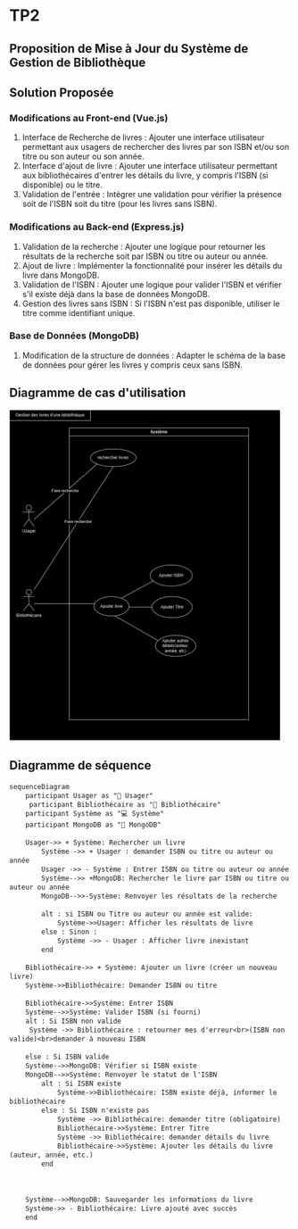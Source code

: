 # TP2
## Proposition de Mise à Jour du Système de Gestion de Bibliothèque


## Solution Proposée

### Modifications au Front-end (Vue.js)
1. Interface de Recherche de livres : Ajouter une interface utilisateur permettant aux usagers de rechercher des livres par son ISBN et/ou son titre ou son auteur ou son année.
2. Interface d'ajout de livre : Ajouter une interface utilisateur permettant aux bibliothécaires d'entrer les détails du livre, y compris l'ISBN (si disponible) ou le titre.
3.	Validation de l'entrée : Intégrer une validation pour vérifier la présence soit de l'ISBN soit du titre (pour les livres sans ISBN).
   
### Modifications au Back-end (Express.js)
1.	Validation de la recherche : Ajouter une logique pour retourner les résultats de la recherche soit par ISBN ou titre  ou auteur ou année.
2. Ajout de livre : Implémenter la fonctionnalité pour insérer les détails du livre dans MongoDB.
3. Validation de l'ISBN : Ajouter une logique pour valider l'ISBN et vérifier s'il existe déjà dans la base de données MongoDB.
4.	Gestion des livres sans ISBN : Si l'ISBN n'est pas disponible, utiliser le titre comme identifiant unique.


### Base de Données (MongoDB)
1.	Modification de la structure de données : Adapter le schéma de la base de données pour gérer les livres y compris ceux sans ISBN.

## Diagramme de cas d'utilisation
![](UseCaseTP2.drawio.png)
## Diagramme de séquence
```mermaid
sequenceDiagram
    participant Usager as "👤 Usager"
     participant Bibliothécaire as "👤 Bibliothécaire"
    participant Système as "💻 Système"
    participant MongoDB as "🏢 MongoDB"

    Usager->> + Système: Rechercher un livre
        Système ->> + Usager : demander ISBN ou titre ou auteur ou année
        Usager ->> - Système : Entrer ISBN ou titre ou auteur ou année
        Système-->> +MongoDB: Rechercher le livre par ISBN ou titre ou auteur ou année
        MongoDB-->>-Système: Renvoyer les résultats de la recherche

        alt : si ISBN ou Titre ou auteur ou année est valide:
            Système->>Usager: Afficher les résultats de livre
        else : Sinon : 
            Système ->> - Usager : Afficher livre inexistant
        end

    Bibliothécaire->> + Système: Ajouter un livre (créer un nouveau livre)
    Système->>Bibliothécaire: Demander ISBN ou titre
       
    Bibliothécaire->>Système: Entrer ISBN   
    Système-->>Système: Valider ISBN (si fourni)
    alt : Si ISBN non valide
     Système ->> Bibliothécaire : retourner mes d'erreur<br>(ISBN non valide)<br>demander à nouveau ISBN
     
    else : Si ISBN valide
    Système-->>MongoDB: Vérifier si ISBN existe
    MongoDB-->>Système: Renvoyer le statut de l'ISBN
        alt : Si ISBN existe
            Système->>Bibliothécaire: ISBN existe déjà, informer le bibliothécaire
        else : Si ISBN n'existe pas
            Système ->> Bibliothécaire: demander titre (obligatoire)
            Bibliothécaire->>Système: Entrer Titre 
            Système ->> Bibliothécaire: demander détails du livre
            Bibliothécaire->>Système: Ajouter les détails du livre (auteur, année, etc.)
        end
       
       

    Système-->>MongoDB: Sauvegarder les informations du livre
    Système->> - Bibliothécaire: Livre ajouté avec succès
    end
    

```
